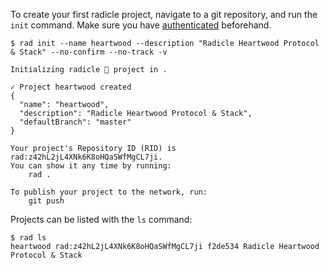 
To create your first radicle project, navigate to a git repository, and run the
`init` command.  Make sure you have [authenticated](../rad-auth.md) beforehand.

```
$ rad init --name heartwood --description "Radicle Heartwood Protocol & Stack" --no-confirm --no-track -v

Initializing radicle 👾 project in .

✓ Project heartwood created
{
  "name": "heartwood",
  "description": "Radicle Heartwood Protocol & Stack",
  "defaultBranch": "master"
}

Your project's Repository ID (RID) is rad:z42hL2jL4XNk6K8oHQaSWfMgCL7ji.
You can show it any time by running:
    rad .

To publish your project to the network, run:
    git push
```

Projects can be listed with the `ls` command:

```
$ rad ls
heartwood rad:z42hL2jL4XNk6K8oHQaSWfMgCL7ji f2de534 Radicle Heartwood Protocol & Stack
```
